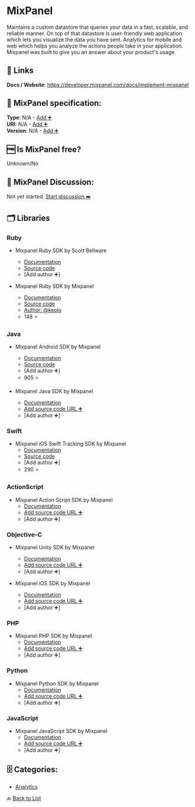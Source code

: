 # MixPanel
Maintains a custom datastore that queries your data in a fast, scalable, and reliable manner. On top of that datastore is user-friendly web application which lets you visualize the data you have sent. Analytics for mobile and web which helps you analyze the actions people take in your application. Mixpanel was built to give you an answer about your product&#x27;s usage

##  🔗 Links
**Docs / Website**: https://developer.mixpanel.com/docs/implement-mixpanel

## 🧬 MixPanel specification:
**Type**: N/A - [Add ➕](https://github.com/apis-list/apis-list/edit/main/apis-list.yaml)  
**URI**: N/A - [Add ➕](https://github.com/apis-list/apis-list/edit/main/apis-list.yaml)  
**Version**: N/A - [Add ➕](https://github.com/apis-list/apis-list/edit/main/apis-list.yaml)

## 🆓 Is MixPanel free?
 Unknown/No 

## 💬 MixPanel Discussion:
Not yet started. [Start discussion ➡️](https://github.com/apis-list/apis-list/discussions/new)

## 🗂️ Libraries
### Ruby
- Mixpanel Ruby SDK by Scott Bellware
    - [Documentation](https://github.com/sbellware/mixpanel-api)
    - [Source code](https://github.com/sbellware/mixpanel-api/tree/master/lib)
    - [Add author ➕]

- Mixpanel Ruby SDK by Mixpanel
    - [Documentation](https://mixpanel.com/help/reference/data-export-api)
    - [Source code](https://github.com/keolo/mixpanel_client)
    - [Author: @keolo](https://github.com/keolo)
    - 148 ⭐

### Java
- Mixpanel Android SDK by Mixpanel
    - [Documentation](https://mixpanel.com/help/reference/android)
    - [Source code](https://github.com/mixpanel/mixpanel-android)
    - [Add author ➕]
    - 905 ⭐

- Mixpanel Java SDK by Mixpanel
    - [Documentation](https://mixpanel.com/help/reference/java)
    - [Add source code URL ➕]()
    - [Add author ➕]

### Swift
- Mixpanel iOS Swift Tracking SDK by Mixpanel
    - [Documentation](http://www.mixpanel.com/)
    - [Source code](https://github.com/mixpanel/mixpanel-swift)
    - [Add author ➕]
    - 290 ⭐

### ActionScript
- Mixpanel Action Script SDK by Mixpanel
    - [Documentation](https://mixpanel.com/help/reference/as3)
    - [Add source code URL ➕]()
    - [Add author ➕]

### Objective-C
- Mixpanel Unity SDK by Mixpanel
    - [Documentation](https://mixpanel.com/help/reference/unity)
    - [Add source code URL ➕]()
    - [Add author ➕]

-  Mixpanel iOS SDK by Mixpanel
    - [Documentation](https://mixpanel.com/help/reference/ios)
    - [Add source code URL ➕]()
    - [Add author ➕]

### PHP
- Mixpanel PHP SDK by Mixpanel
    - [Documentation](https://mixpanel.com/help/reference/php)
    - [Add source code URL ➕]()
    - [Add author ➕]

### Python
- Mixpanel Python SDK by Mixpanel
    - [Documentation](https://mixpanel.com/help/reference/python)
    - [Add source code URL ➕]()
    - [Add author ➕]

### JavaScript
- Mixpanel JavaScript SDK by Mixpanel
    - [Documentation](https://mixpanel.com/help/reference/javascript)
    - [Add source code URL ➕]()
    - [Add author ➕]


## 🗄️ Categories:
- [Analytics](https://github.com/apis-list/apis-list#analytics-)

🔙  [Back to List](https://github.com/apis-list/apis-list)
